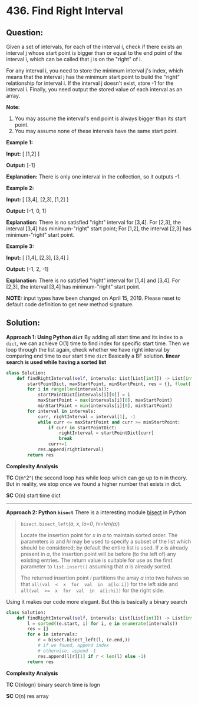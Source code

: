 
  

# 436. Find Right Interval

  

  

## Question:


Given a set of intervals, for each of the interval i, check if there exists an interval j whose start point is bigger than or equal to the end point of the interval i, which can be called that j is on the "right" of i.

For any interval i, you need to store the minimum interval j's index, which means that the interval j has the minimum start point to build the "right" relationship for interval i. If the interval j doesn't exist, store -1 for the interval i. Finally, you need output the stored value of each interval as an array.

**Note:**

1.  You may assume the interval's end point is always bigger than its start point.
2.  You may assume none of these intervals have the same start point.

**Example 1:**

**Input:** [ [1,2] ]

**Output:** [-1]

**Explanation:** There is only one interval in the collection, so it outputs -1.

**Example 2:**

**Input:** [ [3,4], [2,3], [1,2] ]

**Output:** [-1, 0, 1]

**Explanation:** There is no satisfied "right" interval for [3,4].
For [2,3], the interval [3,4] has minimum-"right" start point;
For [1,2], the interval [2,3] has minimum-"right" start point.

**Example 3:**

**Input:** [ [1,4], [2,3], [3,4] ]

**Output:** [-1, 2, -1]

**Explanation:** There is no satisfied "right" interval for [1,4] and [3,4].
For [2,3], the interval [3,4] has minimum-"right" start point.

**NOTE:** input types have been changed on April 15, 2019. Please reset to default code definition to get new method signature.
## Solution:


**Approach 1: Using Python `dict`**
By adding all start time and its index to a `dict`, we can achieve O(1) time to find index for specific start time. Then we loop through the list again, check whether we have right interval by comparing end time to our start time `dict`
Basically a BF solution. **linear search is used while having a sorted list**
```python
class Solution:
    def findRightInterval(self, intervals: List[List[int]]) -> List[int]:
        startPointDict, maxStartPoint, minStartPoint, res = {}, float('-inf'), float('inf'), []
        for i in range(len(intervals)):
            startPointDict[intervals[i][0]] = i
            maxStartPoint = max(intervals[i][0], maxStartPoint)
            minStartPoint = min(intervals[i][0], minStartPoint)
        for interval in intervals:
            curr, rightInterval = interval[1], -1
            while curr <= maxStartPoint and curr >= minStartPoint:
                if curr in startPointDict:
                    rightInterval = startPointDict[curr]
                    break
                curr+=1
            res.append(rightInterval)
        return res
```


**Complexity Analysis**

**TC** 
O(n^2^) the second loop has while loop which can go up to n in theory. But in reality, we stop once we found a higher number that exists in dict.

**SC** 
O(n) start time dict

---

**Approach 2: Python `bisect`**
There is a interesting module [bisect](https://docs.python.org/3/library/bisect.html) in Python

> `bisect.bisect_left`(_a_,  _x_,  _lo=0_,  _hi=len(a)_)
> 
> Locate the insertion point for  _x_  in  _a_  to maintain sorted
> order. The parameters  _lo_  and  _hi_  may be used to specify a
> subset of the list which should be considered; by default the entire
> list is used. If  _x_  is already present in  _a_, the insertion point
> will be before (to the left of) any existing entries. The return value
> is suitable for use as the first parameter to  `list.insert()` 
> assuming that  _a_  is already sorted.
> 
> The returned insertion point  _i_  partitions the array  _a_  into two
> halves so that  `all(val  <  x  for  val  in  a[lo:i])`  for the left
> side and  `all(val  >=  x  for  val  in  a[i:hi])`  for the right
> side.

Using it makes our code more elegant. But this is basically a binary search


```python
class Solution:
    def findRightInterval(self, intervals: List[List[int]]) -> List[int]:
		l = sorted((e.start, i) for i, e in enumerate(intervals))
	    res = []
	    for e in intervals:
	        r = bisect.bisect_left(l, (e.end,))
	        # if we found, append index
	        # otherwise, append -1
	        res.append(l[r][1] if r < len(l) else -1)
	    return res
```


**Complexity Analysis**

**TC** 
O(nlogn) binary search time is logn

**SC** 
O(n) res array
